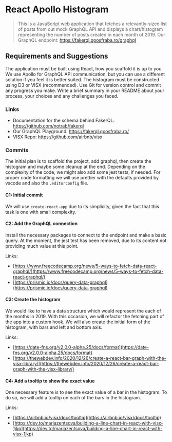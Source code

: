 # React Apollo Histogram

> This is a JavaScript web application that fetches a relevantly-sized list of posts from out mock GraphQL API and displays a chart/histogram representing the number of posts created in each month of 2019. Our GraphQL endpoint: https://fakerql.goosfraba.ro/graphql

## Requirements and Suggestions

The application must be built using React, how you scaffold it is up to you. We use Apollo for GraphQL API communication, but you can use a different solution if you feel it is better suited. The histogram must be constructed using D3 or VISX (recommended). Use Git for version control and commit any progress you make. Write a brief summary in your README about your process, your choices and any challenges you faced.

### Links

- Documentation for the schema behind FakerQL: https://github.com/notrab/fakerql
- Our GraphQL Playground: https://fakerql.goosfraba.ro/
- VISX Repo: https://github.com/airbnb/visx

### Commits

The initial plan is to scaffold the project, add graphql, then create the histogram and maybe some cleanup at the end. Depending on the complexity of the code, we might also add some jest tests, if needed. For proper code formatting we will use prettier with the defaults provided by vscode and also the `.editorconfig` file.

#### C1: Initial commit

We will use `create-react-app` due to its simplicity, given the fact that this task is one with small complexity.

#### C2: Add the GraphQL connection

Install the necessary packages to connect to the endpoint and make a basic query. At the moment, the jest test has been removed, due to its content not providing much value at this point.

Links:

- [https://www.freecodecamp.org/news/5-ways-to-fetch-data-react-graphql/](https://www.freecodecamp.org/news/5-ways-to-fetch-data-react-graphql/)
- [https://prismic.io/docs/query-data-graphql](https://prismic.io/docs/query-data-graphql)

#### C3: Create the histogram

We would like to have a data structure which would represent the each of the months in 2019. With this occasion, we will refactor the fetching part of the app into a custom hook. We will also create the initial form of the histogram, with bars and left and bottom axis.

Links:

- [https://date-fns.org/v2.0.0-alpha.25/docs/format](https://date-fns.org/v2.0.0-alpha.25/docs/format)
- [https://thewebdev.info/2020/12/26/create-a-react-bar-graph-with-the-visx-library/](https://thewebdev.info/2020/12/26/create-a-react-bar-graph-with-the-visx-library/)

#### C4: Add a tooltip to show the exact value

One necessary feature is to see the exact value of a bar in the histogram. To do so, we will add a tooltip on each of the bars in the histogram.

Links:

- [https://airbnb.io/visx/docs/tooltip](https://airbnb.io/visx/docs/tooltip)
- [https://dev.to/mariazentsova/building-a-line-chart-in-react-with-visx-1jkp](https://dev.to/mariazentsova/building-a-line-chart-in-react-with-visx-1jkp)
